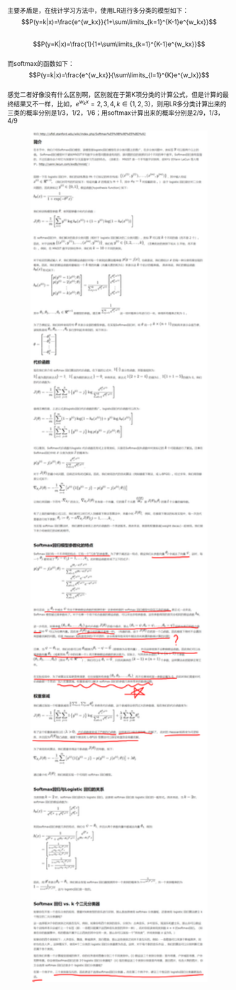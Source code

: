 主要矛盾是，在统计学习方法中，使用LR进行多分类的模型如下：  
$$P(y=k|x)=\frac{e^{w_kx}}{1+\sum\limits_{k=1}^{K-1}e^{w_kx}}$$  
$$P(y=K|x)=\frac{1}{1+\sum\limits_{k=1}^{K-1}e^{w_kx}}$$  
而softmax的函数如下：  
$$P(y=k|x)=\frac{e^{w_kx}}{\sum\limits_{l=1}^{K}e^{w_lx}}$$  
感觉二者好像没有什么区别啊，区别就在于第K项分类的计算公式，但是计算的最终结果又不一样，比如，$e^{w_kx}=2,3,4,k\in\{1,2,3\}$，则用LR多分类计算出来的三类的概率分别是1/3，1/2，1/6；用softmax计算出来的概率分别是2/9，1/3，4/9  
<div align=center><img src="./pics/mlrtosoftmax.png" width="400"/></div>  
